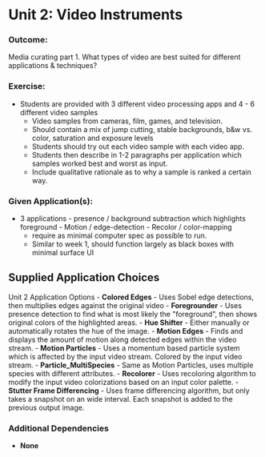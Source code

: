 # Unit 2: Video Instruments

### Outcome:
Media curating part 1. What types of video are best suited for different applications & techniques? 

### Exercise:
- Students are provided with 3 different video processing apps and 4 - 6 different video samples
    - Video samples from cameras, film, games, and television.
    - Should contain a mix of jump cutting, stable backgrounds, b&w vs. color, saturation and exposure levels
    - Students should try out each video sample with each video app.
    - Students then describe in 1-2 paragraphs per application which samples worked best and worst as input.
    - Include qualitative rationale as to why a sample is ranked a certain way.

### Given Application(s):
- 3 applications
        - presence / background subtraction which highlights foreground
        - Motion / edge-detection
        - Recolor / color-mapping
    - require as minimal computer spec as possible to run.
    - Similar to week 1, should function largely as black boxes with minimal surface UI

## Supplied Application Choices
Unit 2 Application Options
    - **Colored Edges**
        - Uses Sobel edge detections, then multiplies edges against the original video
    - **Foregrounder**
        - Uses presence detection to find what is most likely the "foreground", then shows original colors of the highlighted areas.
    - **Hue Shifter**
        - Either manually or automatically rotates the hue of the image.
    - **Motion Edges**
        - Finds and displays the amount of motion along detected edges within the video stream.
    - **Motion Particles**
        - Uses a momentum based particle system which is affected by the input video stream. Colored by the input video stream.
    - **Particle_MultiSpecies**
        - Same as Motion Particles, uses multiple species with different attributes.
    - **Recolorer**
        - Uses recoloring algorithm to modify the input video colorizations based on an input color palette.
    - **Stutter Frame Differencing**
        - Uses frame differencing algorithm, but only takes a snapshot on an wide interval. Each snapshot is added to the previous output image.

### Additional Dependencies
 - **None**
